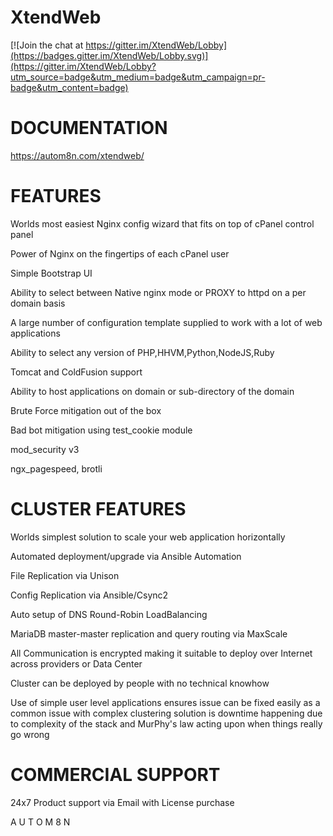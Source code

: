 
# XtendWeb

[![Join the chat at https://gitter.im/XtendWeb/Lobby](https://badges.gitter.im/XtendWeb/Lobby.svg)](https://gitter.im/XtendWeb/Lobby?utm_source=badge&utm_medium=badge&utm_campaign=pr-badge&utm_content=badge)


# DOCUMENTATION
https://autom8n.com/xtendweb/

# FEATURES
Worlds most easiest Nginx config wizard that fits on top of cPanel control panel

Power of Nginx on the fingertips of each cPanel user

Simple Bootstrap UI

Ability to select between Native nginx mode or PROXY to httpd on a per domain basis

A large number of configuration template supplied to work with a lot of web applications

Ability to select any version of PHP,HHVM,Python,NodeJS,Ruby

Tomcat and ColdFusion support

Ability to host applications on domain or sub-directory of the domain

Brute Force mitigation out of the box

Bad bot mitigation using test_cookie module

mod_security v3

ngx_pagespeed, brotli 

# CLUSTER FEATURES
Worlds simplest solution to scale your web application horizontally

Automated deployment/upgrade via Ansible Automation

File Replication via Unison

Config Replication via Ansible/Csync2

Auto setup of DNS Round-Robin LoadBalancing

MariaDB master-master replication and query routing via MaxScale

All Communication is encrypted making it suitable to deploy over Internet across providers or Data Center

Cluster can be deployed by people with no technical knowhow

Use of simple user level applications ensures issue can be fixed easily as a common issue with complex clustering solution is downtime happening due to complexity of the stack and MurPhy's law acting upon when things really go wrong

# COMMERCIAL SUPPORT
24x7 Product support via Email with License purchase 




A U T O M 8 N
